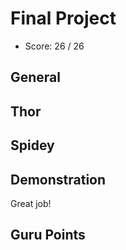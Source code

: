 # Final Project

- Score: 26 / 26

## General

## Thor

## Spidey

## Demonstration

Great job!

## Guru Points
